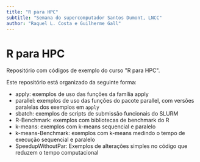 ```yaml
---
title: "R para HPC"
subtitle: "Semana do supercomputador Santos Dumont, LNCC"
author: "Raquel L. Costa e Guilherme Gall"
---
```


# R para HPC 

Repositório com códigos de exemplo do curso "R para HPC".

Este repositório está organizado da seguinte forma:

* apply: exemplos de uso das funções da família apply
* parallel: exemplos de uso das funções do pacote parallel, com versões
  paralelas dos exemplos em `apply`
* sbatch: exemplos de scripts de submissão funcionais do SLURM
* R-Benchmark: exemplos com bibliotecas de benchmark do R
* k-means: exemplos com k-means sequencial e paralelo
* k-means-Benchmark: exemplos com k-means medindo o tempo de execução sequencial e paralelo
* SpeedupWithoutPar: Exemplos de alterações simples no código que reduzem o tempo computacional
